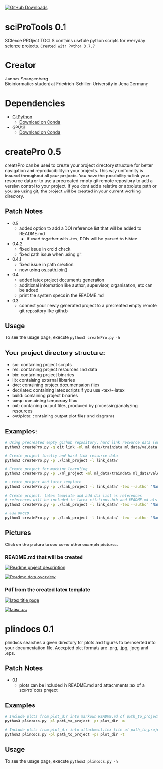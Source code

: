 [![GitHub Downloads](https://img.shields.io/github/downloads/JannesSP/sciProTools/total?label=download&logo=github&style=social)](https://github.com/JannesSP/sciProTools)

# sciProTools 0.1
SCIence PROject TOOLS contains usefule python scripts for everyday science projects.
```Created with Python 3.7.7```

# Creator
Jannes Spangenberg<br>
Bioinformatics student at Friedrich-Schiller-University in Jena Germany<br>

# Dependencies

*   [GitPython](https://gitpython.readthedocs.io/en/stable/)
    *   [Download on Conda](https://anaconda.org/conda-forge/gitpython)
*   [GPUtil](https://github.com/anderskm/gputil)
    *   [Download on Conda](https://anaconda.org/conda-forge/gputil)

# createPro 0.5
createPro can be used to create your project directory structure for better navigation and reproducibility in your projects.
This way uniformity is insured throughout all your projects.
You have the possibility to link your resource data or to use a precreated empty git remote repository to add a version control to your project.
If you dont add a relative or absolute path or you are using git, the project will be created in your current working directory.

## Patch Notes
*   0.5
    * added option to add a DOI reference list that will be added to README.md
        * if used together with -tex, DOIs will be parsed to bibtex
*   0.4.2
    * fixed issue in orcid check
    * fixed path issue when using git
*   0.4.1
    * fixed issue in path creation
    * now using os.path.join()
*   0.4 
    * added latex project documents generation
    * additional information like author, supervisor, organisation, etc can be added
    * print the system specs in the README.md
*   0.3 
    * connect your newly generated project to a precreated empty remote git repository like github

## Usage

To see the usage page, execute ```python3 createPro.py -h```

## Your project directory structure:
-   src: containing project scripts
-   res: containing project resources and data
-   bin: containing project binaries
-   lib: containing external libraries
-   doc: containing project documentation files
-   doc/latex: containing latex scripts if you use -tex/--latex
-   build: containing project binaries
-   temp: containing temporary files
-   out: containing output files, produced by processing/analyzing resources
-   out/plots: containing output plot files and diagrams

## Examples:

```sh
# Using precreated empty github repository, hard link resource data (only accessible locally) and add gitignore paths
python3 createPro.py -g git_link -ml ml_data/traindata ml_data/valdata -i 'res/*' -i '!res/README.md' -i '.gitignore'

# Create project locally and hard link resource data
python3 createPro.py -p ./link_project -l link_data/

# Create project for machine learnling
python3 createPro.py -p ./ml_project -ml ml_data/traindata ml_data/valdata

# Create project and latex template
python3 createPro.py -p ./link_project -l link_data/ -tex --author 'Name' --supervisor 'Name' -org 'University' -pd 'This is a test project'

# Create project, latex template and add doi list as references
# references will be included in latex citations.bib and README.md als reference list
python3 createPro.py -p ./link_project -l link_data/ -tex --author 'Name' --supervisor 'Name' -org 'University' -pd 'This is a test project' -d DOI_FILE.txt

# add ORCID
python3 createPro.py -p ./link_project -l link_data/ -tex --author 'Name' --supervisor 'Name' -org 'University' -pd 'This is a test project' -oid XXXX-XXXX-XXXX-XXXX
```
## Pictures
Click on the picture to see some other example pictures.

### README.md that will be created

[![Readme project description](./img/readme_1.png)](./img/)

[![Readme data overview](./img/readme_2.png)](./img/)

### Pdf from the created latex template 

[![latex title page](./img/titlepage.png)](./img/)

[![latex toc](./img/toc.png)](./img/)

# plindocs 0.1
plindocs searches a given directory for plots and figures to be inserted into your documentation file.
Accepted plot formats are .png, .jpg, .jpeg and .eps.

## Patch Notes
*   0.1
    *   plots can be included in README.md and attachments.tex of a sciProTools project

## Examples
```sh
# Include plots from plot_dir into markown README.md of path_to_project
python3 plindocs.py -pl path_to_project -pr plot_dir -m

# Include plots from plot_dir into attachment.tex file of path_to_project
python3 plindocs.py -pl path_to_project -pr plot_dir -t
```

## Usage

To see the usage page, execute ```python3 plindocs.py -h```